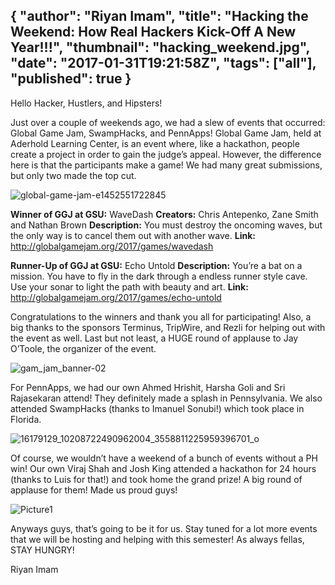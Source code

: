 {
  "author": "Riyan Imam",
  "title": "Hacking the Weekend: How Real Hackers Kick-Off A New Year!!!",
  "thumbnail": "hacking_weekend.jpg",
  "date": "2017-01-31T19:21:58Z",
  "tags": ["all"],
  "published": true
}
---
Hello Hacker, Hustlers, and Hipsters!

Just over a couple of weekends ago, we had a slew of events that occurred:
Global Game Jam, SwampHacks, and PennApps!  Global Game Jam, held at Aderhold Learning Center, is an event where, like a hackathon, people create a project in order to gain the judge’s appeal. However, the difference here is that the participants make a game! We had many great submissions, but only two made the top cut.

![global-game-jam-e1452551722845](http://imgur.com/y2WSwAb.jpg)

**Winner of GGJ at GSU:** WaveDash
**Creators:** Chris Antepenko, Zane Smith and Nathan Brown
**Description:** You must destroy the oncoming waves, but the only way is to cancel them out with another wave. **Link:** <http://globalgamejam.org/2017/games/wavedash>

**Runner-Up of GGJ at GSU:** Echo Untold
**Description:** You’re a bat on a mission. You have to fly in the dark through a endless runner style cave. Use your sonar to light the path with beauty and art.
**Link:** <http://globalgamejam.org/2017/games/echo-untold>

Congratulations to the winners and thank you all for participating! Also, a big thanks to the sponsors Terminus, TripWire, and Rezli for helping out with the event as well. Last but not least, a HUGE round of applause to Jay O’Toole, the organizer of the event.

![gam_jam_banner-02](http://imgur.com/woKDHC9.jpg)

For PennApps, we had our own Ahmed Hrishit, Harsha Goli and Sri Rajasekaran attend! They definitely made a splash in Pennsylvania. We also attended SwampHacks (thanks to Imanuel Sonubi!) which took place in Florida.  

![16179129_10208722490962004_3558811225959396701_o](http://imgur.com/k7odkFm.jpg)

Of course, we wouldn’t have a weekend of a bunch of events without a PH win! Our own Viraj Shah and Josh King attended a hackathon for 24 hours (thanks to Luis for that!) and took home the grand prize! A big round of applause for them! Made us proud guys!

![Picture1](http://imgur.com/exi2JZ9.jpg)

Anyways guys, that’s going to be it for us. Stay tuned for a lot more events that we will be hosting and helping with this semester! As always fellas, STAY HUNGRY!

Riyan Imam
